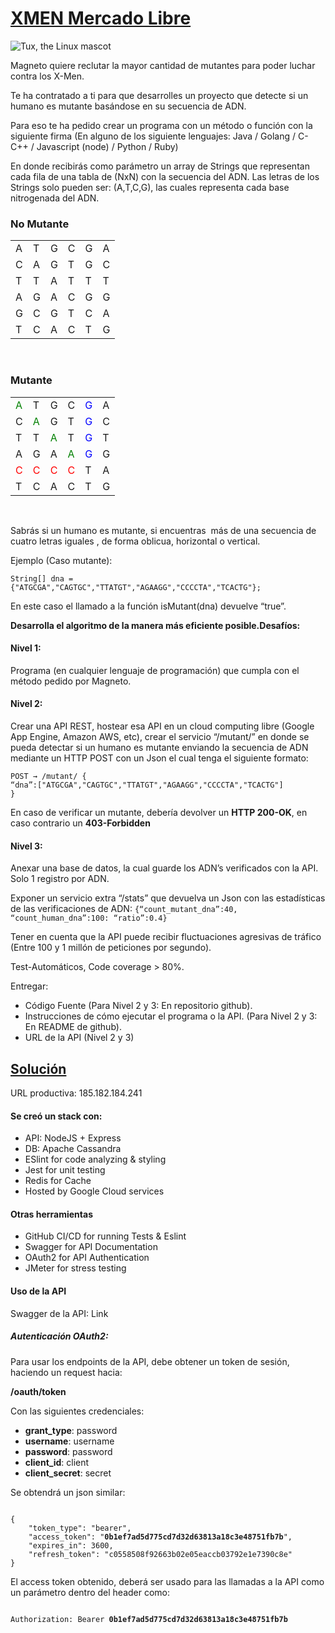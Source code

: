 <h1><u>XMEN Mercado Libre</u></h1>

![Tux, the Linux mascot](https://i.gifer.com/fetch/w300-preview/36/36eec9f5dc8a90c9af55505c0d3e3f4b.gif)

<p>Magneto quiere reclutar la mayor cantidad de mutantes para poder luchar
contra los X-Men.</p>

<p>Te ha contratado a ti para que desarrolles un proyecto que detecte si un
humano es mutante basándose en su secuencia de ADN.</p>

<p>Para eso te ha pedido crear un programa con un método o función con la siguiente firma (En
alguno de los siguiente lenguajes: Java / Golang / C-C++ / Javascript (node) / Python / Ruby)</p>

<p>En donde recibirás como parámetro un array de Strings que representan cada fila de una tabla
de (NxN) con la secuencia del ADN. Las letras de los Strings solo pueden ser: (A,T,C,G), las
cuales representa cada base nitrogenada del ADN.</p>

<h3>No Mutante</h3>
<table>
    <tr>
        <td>A</td><td>T</td><td>G</td><td>C</td><td>G</td><td>A</td>
    </tr>
    <tr>
        <td>C</td><td>A</td><td>G</td><td>T</td><td>G</td><td>C</td>
    </tr>
    <tr>
        <td>T</td><td>T</td><td>A</td><td>T</td><td>T</td><td>T</td>
    </tr>
    <tr>
        <td>A</td><td>G</td><td>A</td><td>C</td><td>G</td><td>G</td>
    </tr>
    <tr>
        <td>G</td><td>C</td><td>G</td><td>T</td><td>C</td><td>A</td>
    </tr>
    <tr>
        <td>T</td><td>C</td><td>A</td><td>C</td><td>T</td><td>G</td>
    </tr>
</table>

<br />

<h3>Mutante</h3>

<table>
    <tr>
        <td style="color:green">A</td><td>T</td><td>G</td><td>C</td><td style="color:blue">G</td><td>A</td>
    </tr>
    <tr>
        <td>C</td><td style="color:green">A</td><td>G</td><td>T</td><td style="color:blue">G</td><td>C</td>
    </tr>
    <tr>
        <td>T</td><td>T</td><td style="color:green">A</td><td>T</td><td style="color:blue">G</td><td>T</td>
    </tr>
    <tr>
        <td>A</td><td>G</td><td>A</td><td style="color:green">A</td><td style="color:blue">G</td><td>G</td>
    </tr>
    <tr>
        <td style="color:red">C</td><td style="color:red">C</td><td style="color:red">C</td><td style="color:red">C</td><td>T</td><td>A</td>
    </tr>
    <tr>
        <td>T</td><td>C</td><td>A</td><td>C</td><td>T</td><td>G</td>
    </tr>
</table>
 <br />

<p>Sabrás si un humano es mutante, si encuentras ​ más de una secuencia de cuatro letras
iguales​ , de forma oblicua, horizontal o vertical.</p>

<p>Ejemplo (Caso mutante):</p>

<code>String[] dna = {"ATGCGA","CAGTGC","TTATGT","AGAAGG","CCCCTA","TCACTG"};</code>


<p>En este caso el llamado a la función isMutant(dna) devuelve “true”.</p>

<p><b>Desarrolla el algoritmo de la manera más eficiente posible.Desafíos:</b></p>


<h4>Nivel 1:</h4>

<p>Programa (en cualquier lenguaje de programación) que cumpla con el método pedido por
Magneto.</p>

<h4>Nivel 2:</h4>

<p>Crear una API REST, hostear esa API en un cloud computing libre (Google App Engine,
Amazon AWS, etc), crear el servicio “/mutant/” en donde se pueda detectar si un humano es
mutante enviando la secuencia de ADN mediante un HTTP POST con un Json el cual tenga el
siguiente formato:</p>

<code>POST → /mutant/
{
“dna”:["ATGCGA","CAGTGC","TTATGT","AGAAGG","CCCCTA","TCACTG"]
}</code>

<p>En caso de verificar un mutante, debería devolver un <b>HTTP 200-OK</b>, en caso contrario un
<b>403-Forbidden</b></p>

<h4>Nivel 3:</h4>

<p>Anexar una base de datos, la cual guarde los ADN’s verificados con la API. Solo 1 registro por ADN.</p>

<p>Exponer un servicio extra “/stats” que devuelva un Json con las estadísticas de las
verificaciones de ADN: <code>{“count_mutant_dna”:40, “count_human_dna”:100: “ratio”:0.4}</code></p>

<p>Tener en cuenta que la API puede recibir fluctuaciones agresivas de tráfico (Entre 100 y 1
millón de peticiones por segundo).</p>

<p>Test-Automáticos, Code coverage > 80%.</p>

<p>Entregar:</p>

- Código Fuente (Para Nivel 2 y 3: En repositorio github).
- Instrucciones de cómo ejecutar el programa o la API. (Para Nivel 2 y 3: En README de
github).
- URL de la API (Nivel 2 y 3)

<h2><u>Solución</u></h2>

<p>URL productiva: <a>185.182.184.241</a></p>

<h4> Se creó un stack con: </h4>

- API: NodeJS + Express
- DB: Apache Cassandra
- ESlint for code analyzing & styling
- Jest for unit testing
- Redis for Cache
- Hosted by Google Cloud services 

<h4> Otras herramientas </h4>

- GitHub CI/CD for running Tests & Eslint
- Swagger for API Documentation
- OAuth2 for API Authentication
- JMeter for stress testing

<h4> Uso de la API </h4>

<p>Swagger de la API: <a>Link</a></p>

<h5>Autenticación OAuth2:</h5>

<p>Para usar los endpoints de la API, debe obtener un token de sesión, haciendo un request hacia:</p>

<p><b>/oauth/token</b></p>

Con las siguientes credenciales: 

- <b>grant_type</b>: password
- <b>username</b>: username
- <b>password</b>: password
- <b>client_id</b>: client
- <b>client_secret</b>: secret

<p>Se obtendrá un json similar: </p>

<code>
{
    "token_type": "bearer",
    "access_token": "<b>0b1ef7ad5d775cd7d32d63813a18c3e48751fb7b</b>",
    "expires_in": 3600,
    "refresh_token": "c0558508f92663b02e05eaccb03792e1e7390c8e"
}
</code>

El access token obtenido, deberá ser usado para las llamadas a la API como un parámetro dentro del header como:

<code>
Authorization: Bearer <b>0b1ef7ad5d775cd7d32d63813a18c3e48751fb7b</b>
</code>


<br />
<br />
<br />